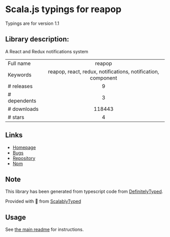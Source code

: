 
# Scala.js typings for reapop

Typings are for version 1.1

## Library description:
A React and Redux notifications system

|                    |                 |
| ------------------ | :-------------: |
| Full name          | reapop |
| Keywords           | reapop, react, redux, notifications, notification, component |
| # releases         | 9 |
| # dependents       | 3 |
| # downloads        | 118443 |
| # stars            | 4 |

## Links
- [Homepage](https://github.com/LouisBarranqueiro/reapop#readme)
- [Bugs](https://github.com/LouisBarranqueiro/reapop/issues)
- [Repository](https://github.com/LouisBarranqueiro/reapop)
- [Npm](https://www.npmjs.com/package/reapop)
    


## Note
This library has been generated from typescript code from [DefinitelyTyped](https://definitelytyped.org).

Provided with :purple_heart: from [ScalablyTyped](https://github.com/oyvindberg/ScalablyTyped)

## Usage
See [the main readme](../../readme.md) for instructions.


